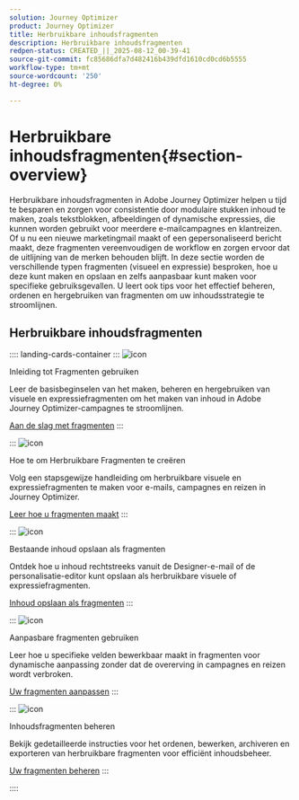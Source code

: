 ```yaml
---
solution: Journey Optimizer
product: Journey Optimizer
title: Herbruikbare inhoudsfragmenten
description: Herbruikbare inhoudsfragmenten
redpen-status: CREATED_||_2025-08-12_00-39-41
source-git-commit: fc85686dfa7d482416b439dfd1610cd0cd6b5555
workflow-type: tm+mt
source-wordcount: '250'
ht-degree: 0%

---
```



# Herbruikbare inhoudsfragmenten{#section-overview}

Herbruikbare inhoudsfragmenten in Adobe Journey Optimizer helpen u tijd te besparen en zorgen voor consistentie door modulaire stukken inhoud te maken, zoals tekstblokken, afbeeldingen of dynamische expressies, die kunnen worden gebruikt voor meerdere e-mailcampagnes en klantreizen. Of u nu een nieuwe marketingmail maakt of een gepersonaliseerd bericht maakt, deze fragmenten vereenvoudigen de workflow en zorgen ervoor dat de uitlijning van de merken behouden blijft. In deze sectie worden de verschillende typen fragmenten (visueel en expressie) besproken, hoe u deze kunt maken en opslaan en zelfs aanpasbaar kunt maken voor specifieke gebruiksgevallen. U leert ook tips voor het effectief beheren, ordenen en hergebruiken van fragmenten om uw inhoudsstrategie te stroomlijnen.

## Herbruikbare inhoudsfragmenten

:::: landing-cards-container
:::
![icon](https://cdn.experienceleague.adobe.com/icons/book.svg)

Inleiding tot Fragmenten gebruiken

Leer de basisbeginselen van het maken, beheren en hergebruiken van visuele en expressiefragmenten om het maken van inhoud in Adobe Journey Optimizer-campagnes te stroomlijnen.

[Aan de slag met fragmenten](../using/content-management/fragments.md)
:::

:::
![icon](https://cdn.experienceleague.adobe.com/icons/circle-play.svg)

Hoe te om Herbruikbare Fragmenten te creëren

Volg een stapsgewijze handleiding om herbruikbare visuele en expressiefragmenten te maken voor e-mails, campagnes en reizen in Journey Optimizer.

[Leer hoe u fragmenten maakt](../using/content-management/create-fragments.md)
:::

:::
![icon](https://cdn.experienceleague.adobe.com/icons/list-check.svg)

Bestaande inhoud opslaan als fragmenten

Ontdek hoe u inhoud rechtstreeks vanuit de Designer-e-mail of de personalisatie-editor kunt opslaan als herbruikbare visuele of expressiefragmenten.

[Inhoud opslaan als fragmenten](../using/content-management/save-fragments.md)
:::

:::
![icon](https://cdn.experienceleague.adobe.com/icons/puzzle-piece.svg)

Aanpasbare fragmenten gebruiken

Leer hoe u specifieke velden bewerkbaar maakt in fragmenten voor dynamische aanpassing zonder dat de overerving in campagnes en reizen wordt verbroken.

[Uw fragmenten aanpassen](../using/content-management/customizable-fragments.md)
:::

:::
![icon](https://cdn.experienceleague.adobe.com/icons/gear.svg)

Inhoudsfragmenten beheren

Bekijk gedetailleerde instructies voor het ordenen, bewerken, archiveren en exporteren van herbruikbare fragmenten voor efficiënt inhoudsbeheer.

[Uw fragmenten beheren](../using/content-management/manage-fragments.md)
:::

::::
